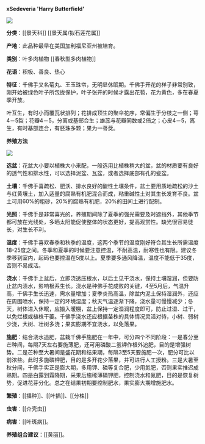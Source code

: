 **xSedeveria 'Harry Butterfield'**

![](https://pic2.zhimg.com/80/v2-7c710e5fcbfda9d56ce01cc672cdb649_1440w.jpg)

**分类**：[[景天科]] [[景天属/拟石莲花属]]

**产地**：此品种最早在美国加利福尼亚州被培育。

**类别**：叶多肉植物 [[春秋型多肉植物]]

**花语**：积极、善良、热心

**特征**：千佛手又名菊丸、王玉珠帘，无明显休眠期。千佛手开花的样子非常别致，刚开始被绿色叶子所包拢保护，叶子张开的时候才露出花苞，花为黄色，多在春夏季开放。

叶互生，有时小而覆瓦状排列；花排成顶生的聚伞花序，常偏生于分枝之一侧；萼4－5裂；花瓣4－5，分离或基部合生；雄蕊与花瓣同数或2倍之；心皮4－5，离生，有时基部连合，有胚珠多颗；果为一蓇葖。

**养殖方法**

![](https://pic3.zhimg.com/80/v2-02a316f4fe3922ca287b3da4bd90f892_1440w.webp)

**选盆**：花盆大小要以植株大小来配，一般选用比植株稍大的盆，盆的材质要有良好的透气性和排水性，可以选择泥盆、瓦盆，或者选择底部有孔的瓷盆。

**土壤**：千佛手喜疏松、肥沃、排水良好的酸性土壤条件，盆土要用质地疏松的沙土与红黄壤土，加入适量的腐熟有机肥混合而成，粘重碱性土对其生长发育不良。盆土可用60%的粗砂，20%的腐熟有机肥，20%的田间土进行配制。

**光照**：千佛手是非常喜光的，养殖期间除了夏季的强光需要及时遮挡外，其他季节都可放在光线处，多晒太阳能促使整体的状态更好，提高观赏性。缺光很容易徒长，对生长不利。

**温度**：千佛手喜欢春季和秋季的温度，这两个季节的温度刚好符合其生长所需温度18-25度之间。冬季和夏季的时候要注意控温，不耐高温，耐寒性也有限。建议冬季移到室内，起码也要控温在5度以上。夏季要多通风降温，温度不能低于35度，否则不易成活。

**浇水**：千佛手上盆后，立即浇透压根水，以后土见干浇水，保持土壤湿润，但要防止盆内渍水，影响根系生长。浇水是种佛手花成败的关键，4至5月后，气温升高，千佛手生长迅速，需水量增加；夏季炎热高温，除盆内泥土保持湿润外，还应在周围喷水，保持一定的环境湿度；秋天气温逐渐下降，浇水量可慢慢减少；冬天，树体进入休眠，应搬入暖棚，盆上保持一定湿润程度即可，防止过湿、过干，以免烂根或植株干萎。千佛手浇水还应根据苗株的具体情况灵活对待，小树、弱树少浇，大树、壮树多浇；果实膨期不宜浇水，以免落果。

**施肥**：结合浇水追肥，盆栽千佛手施肥在一年中，可分四个不同阶段：一是春分至芒种间，每隔7天左右要施薄肥，还可用磷酸二氢钾作根外追肥，目的是增强树势。二是芒种至大暑间是盛花期和结果期，每隔3至5天要施肥一次，肥分可比以前浓些。此时多施磷钾肥，目的是多开花少落果，并可进行人工授粉。三是大暑至秋分间，千佛手实正是膨大期，多用钾、磷等复合肥，少用氮肥，否则果实推迟成熟期。四是白露到霜降期，采果后施稀薄磷钾肥，控制浇水和氮肥，目的是恢复树势，促进花芽分化。总之在结果初期要控制肥水，果实膨大期增施肥水。

**繁殖**：[[播种]]、[[叶插]]、[[分株]]

**虫害**：[[介壳虫]]

**病害**：[[叶斑病]]。

**养殖组合建议**：[[黄丽]]。